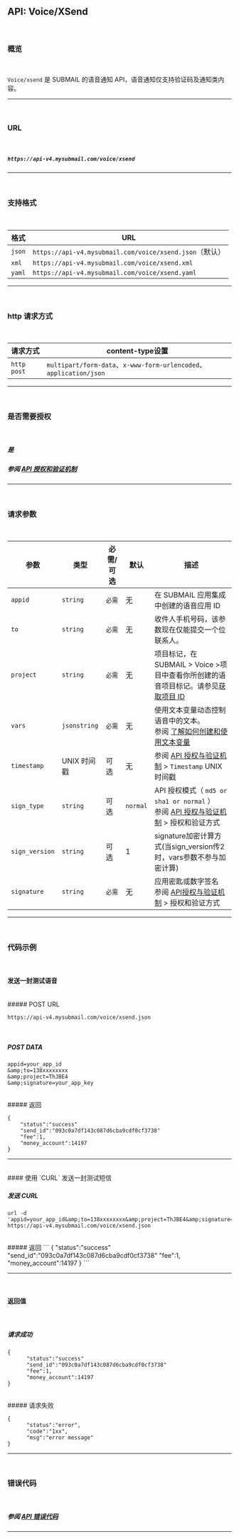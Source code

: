 ##  API: Voice/XSend
<br>

### **概览**

<br>

`Voice/xsend` 是 SUBMAIL 的语音通知 API，语音通知仅支持验证码及通知类内容。

---

<br>

### **URL**

<br>

##### `https://api-v4.mysubmail.com/voice/xsend`

---
<br>

###  **支持格式**

<br>

| 格式   | URL                                                     |
| ------ | ------------------------------------------------------- |
| `json` | `https://api-v4.mysubmail.com/voice/xsend.json`（默认） |
| `xml`  | `https://api-v4.mysubmail.com/voice/xsend.xml`          |
| `yaml` | `https://api-v4.mysubmail.com/voice/xsend.yaml`         |

------

<br>

### **http 请求方式**

<br>

| 请求方式    | content-type设置                                             |
| ----------- | ------------------------------------------------------------ |
| `http post` | `multipart/form-data`、`x-www-form-urlencoded`、`application/json` |

---

<br>

### **是否需要授权**

<br>

##### 是

##### 参阅 [API 授权和验证机制](https://www.mysubmail.com/documents/J9mty)

---

<br>

### **请求参数**

<br>

| 参数           | 类型         | 必需/可选 | 默认     | 描述                                                         |
| -------------- | ------------ | --------- | -------- | ------------------------------------------------------------ |
| `appid`        | `string`     | `必需`    | 无       | 在 SUBMAIL 应用集成中创建的语音应用 ID                       |
| `to`           | `string`     | `必需`    | 无       | 收件人手机号码，该参数现在仅能提交一个位联系人。             |
| `project`      | `string`     | `必需`    | 无       | 项目标记，在 SUBMAIL > Voice >项目中查看你所创建的语音项目标记。请参见[获取项目 ID](https://www.mysubmail.com/documents/tvF3K4) |
| `vars`         | `jsonstring` | `必需`    | 无       | 使用文本变量动态控制语音中的文本。<br>参阅 [了解如何创建和使用文本变量](https://www.mysubmail.com/documents/wlyI31) |
| `timestamp`    | UNIX 时间戳  | 可选      | 无       | 参阅 [API 授权与验证机制](https://www.mysubmail.com/documents/J9mty)  \>  `Timestamp` UNIX 时间戳 |
| `sign_type`    | `string`     | 可选      | `normal` | API 授权模式（  `md5 or sha1 or normal` ）<br>参阅 [API 授权与验证机制](https://www.mysubmail.com/documents/J9mty)  \>  授权和验证方式 |
| `sign_version` | `string`     | 可选      | 1        | signature加密计算方式(当sign_version传2时，vars参数不参与加密计算) |
| `signature`    | `string`     | `必需`    | 无       | 应用密匙或数字签名<br>参阅 [API授权与验证机制](https://www.mysubmail.com/documents/J9mty)  \>  授权和验证方式 |

---

<br>

### **代码示例**

<br>

#### 发送一封测试语音

<br>
##### POST URL

```
https://api-v4.mysubmail.com/voice/xsend.json
```

<br>

##### POST DATA

```
appid=your_app_id
&amp;to=138xxxxxxxx
&amp;project=ThJBE4
&amp;signature=your_app_key
```

<br>
##### 返回


```
{
    "status":"success"
    "send_id":"093c0a7df143c087d6cba9cdf0cf3738"
    "fee":1,
    "money_account":14197
}
```

---

<br>
#### 使用 `CURL` 发送一封测试短信

<br>


##### 发送 CURL

```
url -d 'appid=your_app_id&amp;to=138xxxxxxxx&amp;project=ThJBE4&amp;signature=your_app_key' https://api-v4.mysubmail.com/voice/xsend.json
```

<br>
##### 返回
```
{
      "status":"success"
      "send_id":"093c0a7df143c087d6cba9cdf0cf3738"
      "fee":1,
      "money_account":14197
}
```

---

<br>

#### 返回值

<br>



##### 请求成功


```
{
      "status":"success"
      "send_id":"093c0a7df143c087d6cba9cdf0cf3738"
      "fee":1,
      "money_account":14197
}
```

<br>
##### 请求失败


```
{
      "status":"error",
      "code":"1xx",
      "msg":"error message"
}
```
---

<br>

### **错误代码**

<br>

##### 参阅 [API 错误代码](https://www.mysubmail.com/documents/smwHw2)

------
